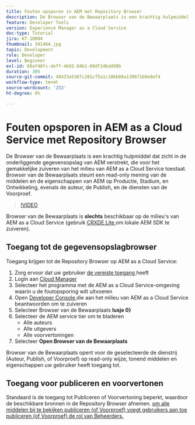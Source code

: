 ```yaml
---
title: Fouten opsporen in AEM met Repository Browser
description: De Browser van de Bewaarplaats is een krachtig hulpmiddel dat zicht in de onderliggende gegevensopslag van AEM verstrekt, die voor het gemakkelijke zuiveren van het milieu van AEM as a Cloud Service toestaat.
feature: Developer Tools
version: Experience Manager as a Cloud Service
doc-type: Tutorial
jira: KT-10004
thumbnail: 341464.jpg
topic: Development
role: Developer
level: Beginner
exl-id: 88af40fc-deff-4b92-84b1-88df2dbdd90b
duration: 305
source-git-commit: 48433a5367c281cf5a1c106b08a1306f1b0e8ef4
workflow-type: tm+mt
source-wordcount: '253'
ht-degree: 0%

---
```


# Fouten opsporen in AEM as a Cloud Service met Repository Browser

De Browser van de Bewaarplaats is een krachtig hulpmiddel dat zicht in de onderliggende gegevensopslag van AEM verstrekt, die voor het gemakkelijke zuiveren van het milieu van AEM as a Cloud Service toestaat. Browser van de Bewaarplaats steunt een read-only mening van de middelen en de eigenschappen van AEM op Productie, Stadium, en Ontwikkeling, evenals de auteur, de Publish, en de diensten van de Voorproef.

>[!VIDEO](https://video.tv.adobe.com/v/341464?quality=12&learn=on)

Browser van de Bewaarplaats is __slechts__ beschikbaar op de milieu&#39;s van AEM as a Cloud Service (gebruik [ CRXDE Lite ](../aem-sdk-local-quickstart/other-tools.md#crxde-lite) om lokale AEM SDK te zuiveren).

## Toegang tot de gegevensopslagbrowser

Toegang krijgen tot de Repository Browser op AEM as a Cloud Service:

1. Zorg ervoor dat uw gebruiker [ de vereiste toegang ](https://experienceleague.adobe.com/docs/experience-manager-cloud-service/content/implementing/developer-tools/repository-browser.html?lang=nl-NL#access-prerequisites) heeft
1. Login aan [ Cloud Manager ](https://my.cloudmanager.adobe.com)
1. Selecteer het programma met de AEM as a Cloud Service-omgeving waarin u de foutopsporing wilt uitvoeren
1. Open [ Developer Console ](./developer-console.md) die aan het milieu van AEM as a Cloud Service beantwoorden om te zuiveren
1. Selecteer Browser van de Bewaarplaats __lusje 0&rbrace;__
1. Selecteer de AEM service tier om te bladeren
   + Alle auteurs
   + Alle uitgevers
   + Alle voorvertoningen
1. Selecteer __Open Browser van de Bewaarplaats__

Browser van de Bewaarplaats opent voor de geselecteerde de dienstrij (Auteur, Publish, of Voorproef) op read-only wijze, tonend middelen en eigenschappen uw gebruiker heeft toegang tot.

## Toegang voor publiceren en voorvertonen

Standaard is de toegang tot Publiceren of Voorvertoning beperkt, waardoor de beschikbare bronnen in de Repository Browser afnemen. [ om alle middelen bij te bekijken publiceren (of Voorproef) voegt gebruikers aan toe publiceren (of Voorproef) de rol van Beheerders.](https://experienceleague.adobe.com/docs/experience-manager-cloud-service/content/implementing/developer-tools/repository-browser.html?lang=nl-NL#navigate-the-hierarchy)
